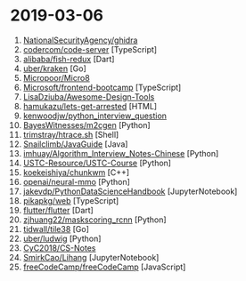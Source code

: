 # 2019-03-06

1. [NationalSecurityAgency/ghidra](https://github.com/NationalSecurityAgency/ghidra "") 
2. [codercom/code-server](https://github.com/codercom/code-server "Run VS Code remotely.") [TypeScript]
3. [alibaba/fish-redux](https://github.com/alibaba/fish-redux "An assembled flutter application framework.") [Dart]
4. [uber/kraken](https://github.com/uber/kraken "P2P docker registry capable of distributing TBs of data in seconds") [Go]
5. [Micropoor/Micro8](https://github.com/Micropoor/Micro8 "Gitbook") 
6. [Microsoft/frontend-bootcamp](https://github.com/Microsoft/frontend-bootcamp "Frontend Workshop from HTML/CSS/JS to TypeScript/React/Redux") [TypeScript]
7. [LisaDziuba/Awesome-Design-Tools](https://github.com/LisaDziuba/Awesome-Design-Tools "The best design tools for everything.") 
8. [hamukazu/lets-get-arrested](https://github.com/hamukazu/lets-get-arrested "This project is intended to protest against the police in Japan") [HTML]
9. [kenwoodjw/python_interview_question](https://github.com/kenwoodjw/python_interview_question "关于python的面试题") 
10. [BayesWitnesses/m2cgen](https://github.com/BayesWitnesses/m2cgen "Transform ML models into a native code (Java, C, Python, etc.) with zero dependencies") [Python]
11. [trimstray/htrace.sh](https://github.com/trimstray/htrace.sh "My simple Swiss Army knife for http/https troubleshooting and profiling.") [Shell]
12. [Snailclimb/JavaGuide](https://github.com/Snailclimb/JavaGuide "【Java学习+面试指南】 一份涵盖大部分Java程序员所需要掌握的核心知识。") [Java]
13. [imhuay/Algorithm_Interview_Notes-Chinese](https://github.com/imhuay/Algorithm_Interview_Notes-Chinese "2018/2019/校招/春招/秋招/算法/机器学习(Machine Learning)/深度学习(Deep Learning)/自然语言处理(NLP)/C/C++/Python/面试笔记") [Python]
14. [USTC-Resource/USTC-Course](https://github.com/USTC-Resource/USTC-Course "❤️中国科学技术大学课程资源") [Python]
15. [koekeishiya/chunkwm](https://github.com/koekeishiya/chunkwm "Tiling window manager for macOS based on plugin architecture") [C++]
16. [openai/neural-mmo](https://github.com/openai/neural-mmo "Neural MMO - A Massively Multiagent Game Environment") [Python]
17. [jakevdp/PythonDataScienceHandbook](https://github.com/jakevdp/PythonDataScienceHandbook "Python Data Science Handbook: full text in Jupyter Notebooks") [JupyterNotebook]
18. [pikapkg/web](https://github.com/pikapkg/web "📦 ✨ Install npm dependencies that run directly in the browser. No Browserify, Webpack or import maps required.") [TypeScript]
19. [flutter/flutter](https://github.com/flutter/flutter "Flutter makes it easy and fast to build beautiful mobile apps.") [Dart]
20. [zjhuang22/maskscoring_rcnn](https://github.com/zjhuang22/maskscoring_rcnn "Codes for paper Mask Scoring R-CNN.") [Python]
21. [tidwall/tile38](https://github.com/tidwall/tile38 "Tile38 is a geospatial database, spatial index, and realtime geofence. 🌐") [Go]
22. [uber/ludwig](https://github.com/uber/ludwig "Ludwig is a toolbox built on top of TensorFlow that allows to train and test deep learning models without the need to write code.") [Python]
23. [CyC2018/CS-Notes](https://github.com/CyC2018/CS-Notes "😋 技术面试必备基础知识") 
24. [SmirkCao/Lihang](https://github.com/SmirkCao/Lihang "Statistical learning methods, 统计学习方法 [李航] 值得反复读. [笔记, 代码, notebook, 参考文献, Errata]") [JupyterNotebook]
25. [freeCodeCamp/freeCodeCamp](https://github.com/freeCodeCamp/freeCodeCamp "The https://www.freeCodeCamp.org open source codebase and curriculum. Learn to code for free together with millions of people.") [JavaScript]
